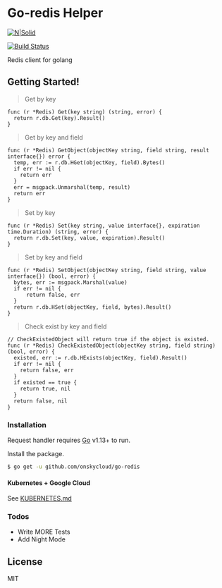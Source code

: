 # Go-redis Helper

[![N|Solid](https://cldup.com/dTxpPi9lDf.thumb.png)](https://github.com/onskycloud/go-redis)

[![Build Status](https://travis-ci.org/joemccann/dillinger.svg?branch=master)](https://github.com/onskycloud/go-redis)

Redis client for golang

## Getting Started!

> Get by key
  ```
  func (r *Redis) Get(key string) (string, error) {
    return r.db.Get(key).Result()
  }
  ```
> Get by key and field
  ```
  func (r *Redis) GetObject(objectKey string, field string, result interface{}) error {
    temp, err := r.db.HGet(objectKey, field).Bytes()
    if err != nil {
      return err
    }
    err = msgpack.Unmarshal(temp, result)
    return err
  }
  ```
> Set by key
  ```
  func (r *Redis) Set(key string, value interface{}, expiration time.Duration) (string, error) {
	return r.db.Set(key, value, expiration).Result()
  }
  ```
> Set by key and field
  ```
  func (r *Redis) SetObject(objectKey string, field string, value interface{}) (bool, error) {
	bytes, err := msgpack.Marshal(value)
	if err != nil {
		return false, err
	}
	return r.db.HSet(objectKey, field, bytes).Result()
  }
  ```
> Check exist by key and field
  ```
  // CheckExistedObject will return true if the object is existed.
  func (r *Redis) CheckExistedObject(objectKey string, field string) (bool, error) {
    existed, err := r.db.HExists(objectKey, field).Result()
    if err != nil {
      return false, err
    }
    if existed == true {
      return true, nil
    }
    return false, nil
  }
  ```
### Installation

Request handler requires [Go](https://golang.org/) v1.13+ to run.

Install the package.

```sh
$ go get -u github.com/onskycloud/go-redis
```

#### Kubernetes + Google Cloud

See [KUBERNETES.md](https://github.com/joemccann/dillinger/blob/master/KUBERNETES.md)


### Todos

 - Write MORE Tests
 - Add Night Mode

License
----

MIT